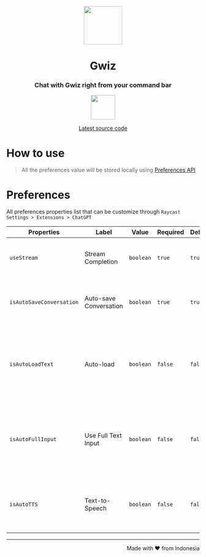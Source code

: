 <p align="center">
<img width=100 src="https://github.com/abielzulio/chatgpt-raycast/blob/main/assets/icon@dark.png?raw=true">
</p>

<h1 align="center">Gwiz</h1>

<h3 align="center">
Chat with Gwiz right from your command bar
</h3>

<p align="center">
<a title="Install Gwiz Raycast Extension" href="#"><img src="https://www.raycast.com/abielzulio/chatgpt/install_button@2x.png" style="height: 64px;" alt="" height="64"></a>
</p>

<p align="center">
<a href="#" title="Gwiz Raycast extension latest source code">Latest source code
</a>
</p>


# How to use

> All the preferences value will be stored locally using [Preferences API](https://developers.raycast.com/api-reference/preferences)

# Preferences

All preferences properties list that can be customize through `Raycast Settings > Extensions > ChatGPT`

| Properties               | Label                  | Value                               | Required | Default | Description                                                                                                      |
| ------------------------ | ---------------------- | ----------------------------------- | -------- | ------- | ---------------------------------------------------------------------------------------------------------------- |
| `useStream`              | Stream Completion      | `boolean`                           | `true`   | `true`  | Stream the completions of the generated answer                                                                   |
| `isAutoSaveConversation` | Auto-save Conversation | `boolean`                           | `true`   | `true`  | Auto-save every conversation that you had with the model                                                         |
| `isAutoLoadText`         | Auto-load              | `boolean`                           | `false`  | `false` | Load selected text from your frontmost application to the `question bar` or `full text input form` automatically |
| `isAutoFullInput`        | Use Full Text Input    | `boolean`                           | `false`  | `false` | Switch to `full text input form` from `question bar` automatically whenever you want to ask or type a question   |
| `isAutoTTS`              | Text-to-Speech         | `boolean`                           | `false`  | `false` | Enable auto text-to-speech everytime you get a generated answer                                                  |

---

<p align="right">
Made with ♥ from Indonesia
</p>
